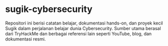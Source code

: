 # sugik-cybersecurity
Repositori ini berisi catatan belajar, dokumentasi hands-on, dan proyek kecil Sugik dalam perjalanan belajar dunia Cybersecurity. Sumber utama berasal dari TryHackMe dan berbagai referensi lain seperti YouTube, blog, dan dokumentasi resmi.
